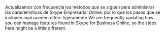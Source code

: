 <span data-ttu-id="e17cc-101">Actualizamos con frecuencia los métodos que se siguen para administrar las características de Skype Empresarial Online, por lo que los pasos que se incluyen aquí pueden diferir ligeramente.</span><span class="sxs-lookup"><span data-stu-id="e17cc-101">We are frequently updating how you can manage features found in Skype for Business Online, so the steps here might be a little different.</span></span>